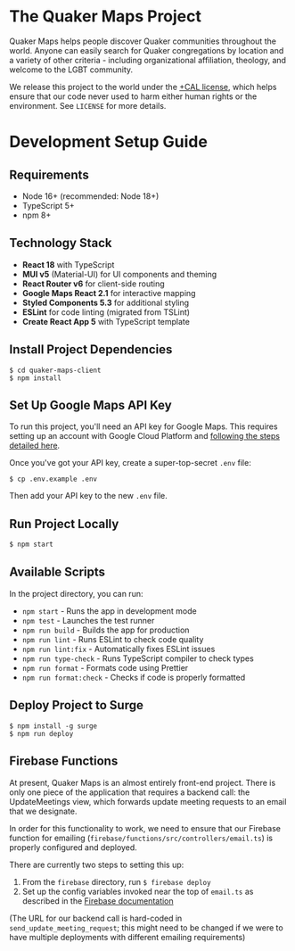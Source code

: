 # The Quaker Maps Project

Quaker Maps helps people discover Quaker communities throughout the world. Anyone can easily search for Quaker congregations by location and a variety of other criteria - including organizational affiliation, theology, and welcome to the LGBT community.

We release this project to the world under the [+CAL license](https://legaldesign.org/cal-ethical-ip), which helps ensure that our code never used to harm either human rights or the environment. See `LICENSE` for more details.

# Development Setup Guide

## Requirements

* Node 16+ (recommended: Node 18+)
* TypeScript 5+
* npm 8+

## Technology Stack

* **React 18** with TypeScript
* **MUI v5** (Material-UI) for UI components and theming
* **React Router v6** for client-side routing
* **Google Maps React 2.1** for interactive mapping
* **Styled Components 5.3** for additional styling
* **ESLint** for code linting (migrated from TSLint)
* **Create React App 5** with TypeScript template

## Install Project Dependencies

```
$ cd quaker-maps-client
$ npm install
```

## Set Up Google Maps API Key

To run this project, you'll need an API key for Google Maps. This requires setting up an account with Google Cloud Platform and [following the steps detailed here](https://developers.google.com/maps/documentation/javascript/get-api-key).

Once you've got your API key, create a super-top-secret `.env` file:

```
$ cp .env.example .env
```

Then add your API key to the new `.env` file.

## Run Project Locally

```bash
$ npm start
```

## Available Scripts

In the project directory, you can run:

* `npm start` - Runs the app in development mode
* `npm test` - Launches the test runner
* `npm run build` - Builds the app for production
* `npm run lint` - Runs ESLint to check code quality
* `npm run lint:fix` - Automatically fixes ESLint issues
* `npm run type-check` - Runs TypeScript compiler to check types
* `npm run format` - Formats code using Prettier
* `npm run format:check` - Checks if code is properly formatted

## Deploy Project to Surge

```
$ npm install -g surge
$ npm run deploy
```

## Firebase Functions

At present, Quaker Maps is an almost entirely front-end project. There is only one piece of the application that requires a backend call: the UpdateMeetings view, which forwards update meeting requests to an email that we designate.

In order for this functionality to work, we need to ensure that our Firebase function for emailing (`firebase/functions/src/controllers/email.ts`) is properly configured and deployed.

There are currently two steps to setting this up: 

1. From the `firebase` directory, run `$ firebase deploy`
2. Set up the config variables invoked near the top of `email.ts` as described in the [Firebase documentation](https://firebase.google.com/docs/functions/config-env)

(The URL for our backend call is hard-coded in `send_update_meeting_request`; this might need to be changed if we were to have multiple deployments with different emailing requirements)
